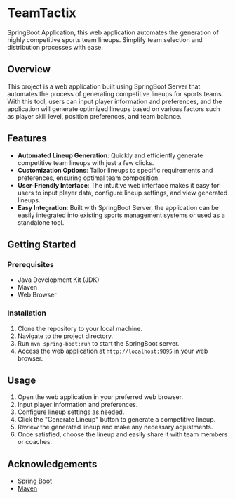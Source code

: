 # TeamTactix
SpringBoot Application, this web application automates the generation of highly competitive sports team lineups. Simplify team selection and distribution processes with ease.

## Overview
This project is a web application built using SpringBoot Server that automates the process of generating competitive lineups for sports teams. With this tool, users can input player information and preferences, and the application will generate optimized lineups based on various factors such as player skill level, position preferences, and team balance.

## Features
- **Automated Lineup Generation**: Quickly and efficiently generate competitive team lineups with just a few clicks.
- **Customization Options**: Tailor lineups to specific requirements and preferences, ensuring optimal team composition.
- **User-Friendly Interface**: The intuitive web interface makes it easy for users to input player data, configure lineup settings, and view generated lineups.
- **Easy Integration**: Built with SpringBoot Server, the application can be easily integrated into existing sports management systems or used as a standalone tool.

## Getting Started
### Prerequisites
- Java Development Kit (JDK)
- Maven
- Web Browser

### Installation
1. Clone the repository to your local machine.
2. Navigate to the project directory.
3. Run `mvn spring-boot:run` to start the SpringBoot server.
4. Access the web application at `http://localhost:9095` in your web browser.

## Usage
1. Open the web application in your preferred web browser.
2. Input player information and preferences.
3. Configure lineup settings as needed.
4. Click the "Generate Lineup" button to generate a competitive lineup.
5. Review the generated lineup and make any necessary adjustments.
6. Once satisfied, choose the lineup and easily share it with team members or coaches.

## Acknowledgements
- [Spring Boot](https://spring.io/projects/spring-boot)
- [Maven](https://maven.apache.org/)
